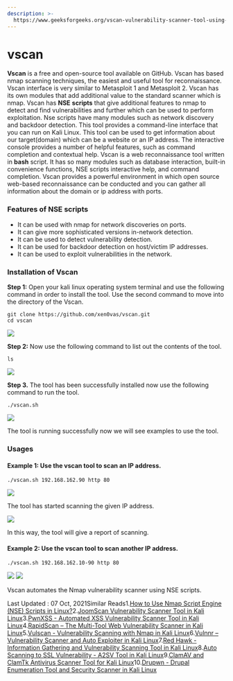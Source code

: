 ```yaml
---
description: >-
  https://www.geeksforgeeks.org/vscan-vulnerability-scanner-tool-using-nmap-and-nse-scripts-in-kali-linux/
---
```


# vscan

**Vscan** is a free and open-source tool available on GitHub. Vscan has based nmap scanning techniques, the easiest and useful tool for reconnaissance. Vscan interface is very similar to Metasploit 1 and Metasploit 2. Vscan has its own modules that add additional value to the standard scanner which is nmap. Vscan has **NSE** **scripts** that give additional features to nmap to detect and find vulnerabilities and further which can be used to perform exploitation.  Nse scripts have many modules such as network discovery and backdoor detection. This tool provides a command-line interface that you can run on Kali Linux. This tool can be used to get information about our target(domain) which can be a website or an IP address. The interactive console provides a number of helpful features, such as command completion and contextual help. Vscan is a web reconnaissance tool written in **bash** script. It has so many modules such as database interaction, built-in convenience functions, NSE scripts interactive help, and command completion. Vscan provides a powerful environment in which open source web-based reconnaissance can be conducted and you can gather all information about the domain or ip address with ports.

### **Features of NSE scripts**

* It can be used with nmap for network discoveries on ports.
* It can give more sophisticated versions in-network detection.
* It can be used to detect vulnerability detection.
* It can be used for backdoor detection on host/victim IP addresses.
* It can be used to exploit vulnerabilities in the network.

### **Installation of Vscan**

**Step 1:** Open your kali linux operating system terminal and use the following command in order to install the tool. Use the second command to move into the directory of the Vscan.

```
git clone https://github.com/xen0vas/vscan.git
cd vscan
```

![](https://media.geeksforgeeks.org/wp-content/uploads/20210803113932/2.PNG)

**Step 2:** Now use the following command to list out the contents of the tool.

```
ls
```

![](https://media.geeksforgeeks.org/wp-content/uploads/20210803114035/3.PNG)

**Step 3.** The tool has been successfully installed now use the following command to run the tool.

```
./vscan.sh
```

![](https://media.geeksforgeeks.org/wp-content/uploads/20210803114135/4.PNG)

The tool is running successfully now we will see examples to use the tool.

### Usages

#### Example 1: Use the vscan tool to scan an IP address.

```
./vscan.sh 192.168.162.90 http 80
```

![](https://media.geeksforgeeks.org/wp-content/uploads/20210803114338/5.PNG)

The tool has started scanning the given IP address.

![](https://media.geeksforgeeks.org/wp-content/uploads/20210803114350/6.PNG)

In this way, the tool will give a report of scanning.

#### Example 2: Use the vscan tool to scan another IP address.

```
./vscan.sh 192.168.162.10-90 http 80
```

![](https://media.geeksforgeeks.org/wp-content/uploads/20210803114739/7.PNG) ![](https://media.geeksforgeeks.org/wp-content/uploads/20210803114817/8.PNG)

Vscan automates the Nmap vulnerability scanner using NSE scripts.

Last Updated : 07 Oct, 2021Similar Reads1.[How to Use Nmap Script Engine (NSE) Scripts in Linux?](https://www.geeksforgeeks.org/how-to-use-nmap-script-engine-nse-scripts-in-linux/)2.[JoomScan Vulnerability Scanner Tool in Kali Linux](https://www.geeksforgeeks.org/joomscan-vulnerability-scanner-tool-in-kali-linux/)3.[PwnXSS - Automated XSS Vulnerability Scanner Tool in Kali Linux](https://www.geeksforgeeks.org/pwnxss-automated-xss-vulnerability-scanner-tool-in-kali-linux/)4.[RapidScan – The Multi-Tool Web Vulnerability Scanner in Kali Linux](https://www.geeksforgeeks.org/rapidscan-the-multi-tool-web-vulnerability-scanner-in-kali-linux/)5.[Vulscan - Vulnerability Scanning with Nmap in Kali Linux](https://www.geeksforgeeks.org/vulscan-vulnerability-scanning-with-nmap-in-kali-linux/)6.[Vulnnr – Vulnerability Scanner and Auto Exploiter in Kali Linux](https://www.geeksforgeeks.org/vulnnr-vulnerability-scanner-and-auto-exploiter-in-kali-linux/)7.[Red Hawk - Information Gathering and Vulnerability Scanning Tool in Kali Linux](https://www.geeksforgeeks.org/red-hawk-information-gathering-and-vulnerability-scanning-tool-in-kali-linux/)8.[Auto Scanning to SSL Vulnerability - A2SV Tool in Kali Linux](https://www.geeksforgeeks.org/auto-scanning-to-ssl-vulnerability-a2sv-tool-in-kali-linux/)9.[ClamAV and ClamTk Antivirus Scanner Tool for Kali Linux](https://www.geeksforgeeks.org/clamav-and-clamtk-antivirus-scanner-tool-for-kali-linux/)10.[Drupwn - Drupal Enumeration Tool and Security Scanner in Kali Linux](https://www.geeksforgeeks.org/drupwn-drupal-enumeration-tool-and-security-scanner-in-kali-linux/)
